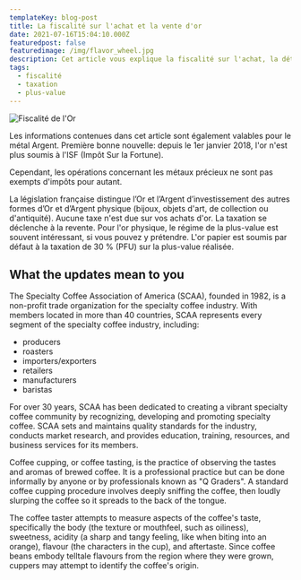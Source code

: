 ```yaml
---
templateKey: blog-post
title: La fiscalité sur l'achat et la vente d'or
date: 2021-07-16T15:04:10.000Z
featuredpost: false
featuredimage: /img/flavor_wheel.jpg
description: Cet article vous explique la fiscalité sur l'achat, la détention et la revente d'Or pour un contribuable résident en France.
tags:
  - fiscalité 
  - taxation
  - plus-value
---
```

![Fiscalité de l'Or](/img/gold-fiscality.jpg)

Les informations contenues dans cet article sont également valables pour le métal Argent.
Première bonne nouvelle: depuis le 1er janvier 2018, l'or n'est plus soumis à l'ISF (Impôt Sur la Fortune).

Cependant, les opérations concernant les métaux précieux ne sont pas exempts d'impôts pour autant.


La législation française distingue l’Or et l’Argent d’investissement des autres formes d’Or et d’Argent physique (bijoux, objets d'art, de collection ou d'antiquité).
Aucune taxe n'est due sur vos achats d'or. La taxation se déclenche à la revente. Pour l'or physique, le régime de la plus-value est souvent intéressant, si vous pouvez y prétendre. L'or papier est soumis par défaut à la taxation de 30 % (PFU) sur la plus-value réalisée.

## What the updates mean to you

The Specialty Coffee Association of America (SCAA), founded in 1982, is a non-profit trade organization for the specialty coffee industry. With members located in more than 40 countries, SCAA represents every segment of the specialty coffee industry, including:

* producers
* roasters
* importers/exporters
* retailers
* manufacturers
* baristas

For over 30 years, SCAA has been dedicated to creating a vibrant specialty coffee community by recognizing, developing and promoting specialty coffee. SCAA sets and maintains quality standards for the industry, conducts market research, and provides education, training, resources, and business services for its members.

Coffee cupping, or coffee tasting, is the practice of observing the tastes and aromas of brewed coffee. It is a professional practice but can be done informally by anyone or by professionals known as "Q Graders". A standard coffee cupping procedure involves deeply sniffing the coffee, then loudly slurping the coffee so it spreads to the back of the tongue.

The coffee taster attempts to measure aspects of the coffee's taste, specifically the body (the texture or mouthfeel, such as oiliness), sweetness, acidity (a sharp and tangy feeling, like when biting into an orange), flavour (the characters in the cup), and aftertaste. Since coffee beans embody telltale flavours from the region where they were grown, cuppers may attempt to identify the coffee's origin.
